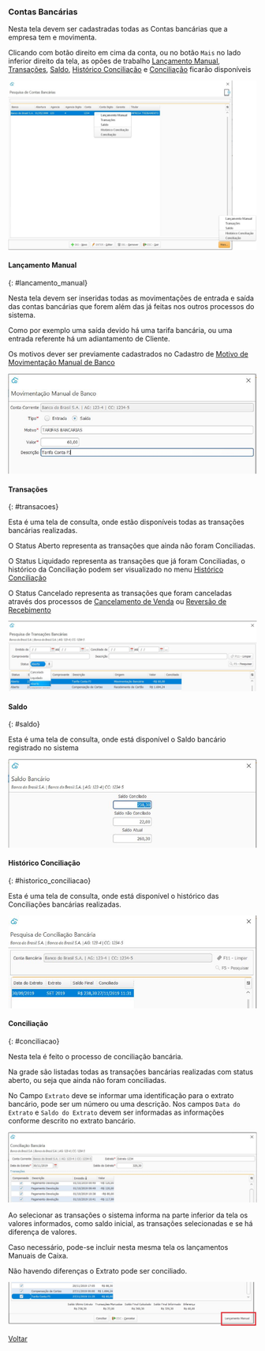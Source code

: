 ### Contas Bancárias

Nesta tela devem ser cadastradas todas as Contas bancárias que a empresa tem e movimenta.

Clicando com botão direito em cima da conta,  ou no botão `Mais` no lado inferior direito da tela, as opões de trabalho [Lançamento Manual](financeiro_conta_bancaria.md#lancamento_manual), [Transações](financeiro_conta_bancaria.md#transacoes), [Saldo](financeiro_conta_bancaria.md#saldo), [Histórico Conciliação](financeiro_conta_bancaria.md#historico_conciliacao) e [Conciliação](financeiro_conta_bancaria.md#conciliacao) ficarão disponíveis

![](images/financeiro_contas_bancarias.jpg)



#### Lançamento Manual
{: #lancamento_manual}

Nesta tela devem ser inseridas todas as movimentações de entrada e saída das contas bancárias que forem além das já feitas nos outros processos do sistema. 

Como por exemplo uma saída devido há uma tarifa bancária, ou uma entrada referente há um adiantamento de Cliente.

Os motivos dever ser previamente cadastrados no Cadastro de [Motivo de Movimentação Manual de Banco](financeiro_motivo_movimentacao_manual.md)

![](images/financeiro_contas_bancarias_lancamento_manual.jpg)

#### Transações
{: #transacoes}

Esta é uma tela de consulta, onde estão disponíveis todas as transações bancárias realizadas.

O Status Aberto representa as transações que ainda não foram Conciliadas. 

O Status Liquidado representa as transações que já foram Conciliadas, o histórico da Conciliação podem ser visualizado no menu [Histórico Conciliação](financeiro_conta_bancaria.md#historico_conciliacao)

O Status Cancelado representa as transações que foram canceladas através dos processos de [Cancelamento de Venda](venda_cancelamento.md) ou [Reversão de Recebimento](financeiro_contas_receber.md#reversao) 

![](images/financeiro_contas_bancarias_transacoes.jpg)



#### Saldo
{: #saldo}



Esta é uma tela de consulta, onde está disponível o Saldo bancário registrado no sistema

![](images/financeiro_contas_bancarias_saldo.jpg)



#### Histórico Conciliação
{: #historico_conciliacao}

Esta é uma tela de consulta, onde está disponível o histórico das Conciliações bancárias realizadas.

![](images/financeiro_contas_bancarias_historico_conciliacao.jpg)





#### Conciliação
{: #conciliacao}

Nesta tela é feito o processo de conciliação bancária.

Na grade são listadas todas as transações bancárias realizadas com status aberto, ou seja que ainda não foram conciliadas.

No Campo `Extrato` deve se informar uma identificação para o extrato bancário, pode ser um número ou uma descrição. Nos campos `Data do Extrato` e `Saldo do Extrato` devem ser informadas as informações conforme descrito no extrato bancário.

![](images/financeiro_contas_bancarias_conciliacao_bancaria.jpg)



Ao selecionar as transações o sistema informa na parte inferior da tela os valores informados, como saldo inicial, as transações selecionadas e se há diferença de valores.

Caso necessário, pode-se incluir nesta mesma tela os lançamentos Manuais de Caixa. 

Não havendo diferenças o Extrato pode ser conciliado.

![](images/financeiro_contas_bancarias_conciliacao_bancaria_diferenca.jpg)

[Voltar](financeiro.md#financeirobanco)

